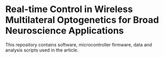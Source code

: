 # Real-time Control in Wireless Multilateral Optogenetics for Broad Neuroscience Applications 

This repository contains software, microcontroller firmware, data and analysis scripts used in the article. 
